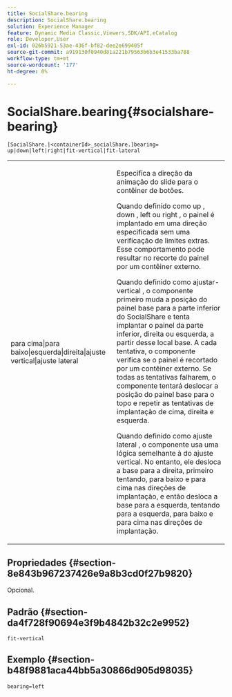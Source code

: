 ```yaml
---
title: SocialShare.bearing
description: SocialShare.bearing
solution: Experience Manager
feature: Dynamic Media Classic,Viewers,SDK/API,eCatalog
role: Developer,User
exl-id: 026b5921-53ae-436f-bf82-dee2e699405f
source-git-commit: a919130f0940d81a221b79563b6b3e41533ba788
workflow-type: tm+mt
source-wordcount: '177'
ht-degree: 0%

---
```


# SocialShare.bearing{#socialshare-bearing}

`[SocialShare.|<containerId>_socialShare.]bearing= up|down|left|right|fit-vertical|fit-lateral`

<table id="table_0002BE81371D4E16A56FBEDD13FDF3C2"> 
 <tbody> 
  <tr> 
   <td colname="col1"> <p> <span class="codeph"> para cima|para baixo|esquerda|direita|ajuste vertical|ajuste lateral </span> </p> </td> 
   <td colname="col2"> <p> Especifica a direção da animação do slide para o contêiner de botões. </p> <p> Quando definido como <span class="codeph"> up </span>, <span class="codeph"> down </span>, <span class="codeph"> left </span> ou <span class="codeph"> right </span>, o painel é implantado em uma direção especificada sem uma verificação de limites extras. Esse comportamento pode resultar no recorte do painel por um contêiner externo. </p> <p>Quando definido como <span class="codeph"> ajustar-vertical </span>, o componente primeiro muda a posição do painel base para a parte inferior do SocialShare e tenta implantar o painel da parte inferior, direita ou esquerda, a partir desse local base. A cada tentativa, o componente verifica se o painel é recortado por um contêiner externo. Se todas as tentativas falharem, o componente tentará deslocar a posição do painel base para o topo e repetir as tentativas de implantação de cima, direita e esquerda. </p> <p>Quando definido como <span class="codeph"> ajuste lateral </span>, o componente usa uma lógica semelhante à do ajuste vertical. No entanto, ele desloca a base para a direita, primeiro tentando, para baixo e para cima nas direções de implantação, e então desloca a base para a esquerda, tentando para a esquerda, para baixo e para cima nas direções de implantação. </p> </td> 
  </tr> 
 </tbody> 
</table>

## Propriedades {#section-8e843b967237426e9a8b3cd0f27b9820}

Opcional.

## Padrão {#section-da4f728f90694e3f9b4842b32c2e9952}

`fit-vertical`

## Exemplo {#section-b48f9881aca44bb5a30866d905d98035}

`bearing=left`
